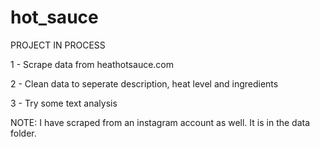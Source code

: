 # hot_sauce

PROJECT IN PROCESS

1 - Scrape data from heathotsauce.com

2 - Clean data to seperate description, heat level and ingredients

3 - Try some text analysis

NOTE: I have scraped from an instagram account as well. It is in the data folder.
